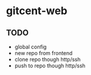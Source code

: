 # gitcent-web
## TODO
- global config
- new repo from frontend
- clone repo though http/ssh
- push to repo though http/ssh
